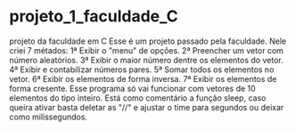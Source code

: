 # projeto_1_faculdade_C
projeto da faculdade em C
Esse é um projeto passado pela faculdade.
Nele criei 7 métados:
1ª Exibir o "menu" de opções.
2ª Preencher um vetor com número aleatórios.
3ª Exibir o maior número dentre os elementos do vetor.
4ª Exibir e contabilizar números pares.
5ª Somar todos os elementos no vetor.
6ª Exibir os elementos de forma inversa.
7ª Exibir os elementos de forma cresente.
Esse programa só vai funcionar com vetores de 10 elementos do tipo inteiro.
Está como comentário a função sleep, caso queira ativar basta deletar as "//" e ajustar o time para segundos ou deixar como milissegundos.
